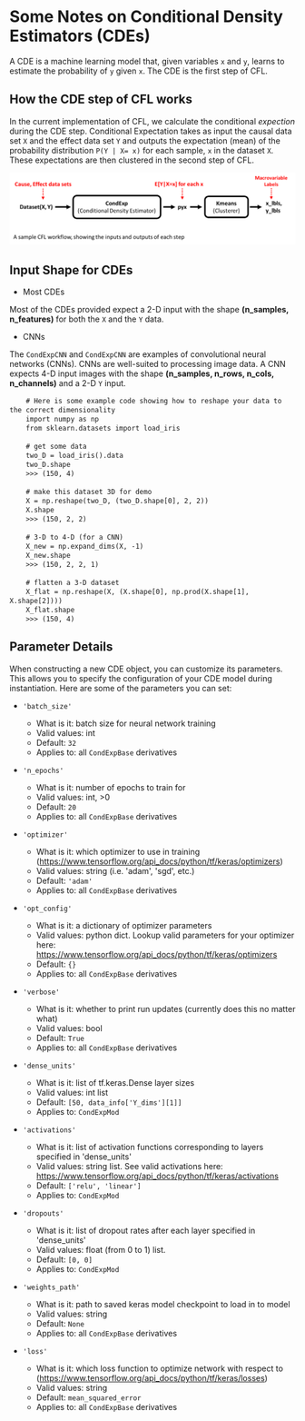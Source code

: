 # Some Notes on Conditional Density Estimators (CDEs)

A CDE is a machine learning model that, given variables `x` and `y`, learns to estimate the probability of `y` given `x`. The CDE is the first step of CFL. 

## How the CDE step of CFL works 

In the current implementation of CFL, we calculate the conditional _expection_ during the CDE step. Conditional Expectation takes as input the causal data set `X` and the effect data set `Y` and outputs the expectation (mean) of the probability distribution `P(Y | X= x)` for each sample, `x` in the dataset `X`. These expectations are then clustered in the second step of CFL. 

![Sample CFL Workflow](img/SampleCFLworkflow.png "Sample CFL Workflow")


## Input Shape for CDEs 

- Most CDEs 

Most of the CDEs provided expect a 2-D input with the shape **(n_samples, n_features)** for both the `X` and the `Y` data. 

- CNNs

The `CondExpCNN` and `CondExpCNN` are examples of convolutional neural networks (CNNs). CNNs are well-suited to processing image data. A CNN expects 4-D input images with the shape **(n_samples, n_rows, n_cols, n_channels)** and a 2-D `Y` input. 


```
    # Here is some example code showing how to reshape your data to the correct dimensionality 
    import numpy as np 
    from sklearn.datasets import load_iris

    # get some data 
    two_D = load_iris().data
    two_D.shape
    >>> (150, 4)

    # make this dataset 3D for demo
    X = np.reshape(two_D, (two_D.shape[0], 2, 2))
    X.shape 
    >>> (150, 2, 2)

    # 3-D to 4-D (for a CNN)
    X_new = np.expand_dims(X, -1) 
    X_new.shape
    >>> (150, 2, 2, 1) 

    # flatten a 3-D dataset 
    X_flat = np.reshape(X, (X.shape[0], np.prod(X.shape[1], X.shape[2])))
    X_flat.shape 
    >>> (150, 4)
```

## Parameter Details 
When constructing a new CDE object, you can customize its parameters. 
This allows you to specify the configuration of your CDE model during instantiation.
Here are some of the parameters you can set:

- `'batch_size'`
    - What is it: batch size for neural network training
    - Valid values: int
    - Default: `32`
    - Applies to: all `CondExpBase` derivatives

- `'n_epochs'`
    - What is it: number of epochs to train for
    - Valid values: int, >0 
    - Default: `20`
    - Applies to: all `CondExpBase` derivatives

- `'optimizer'`
    - What is it: which optimizer to use in training (https://www.tensorflow.org/api_docs/python/tf/keras/optimizers)
    - Valid values: string (i.e. 'adam', 'sgd', etc.)
    - Default: `'adam'`
    - Applies to: all `CondExpBase` derivatives

- `'opt_config'`
    - What is it: a dictionary of optimizer parameters
    - Valid values: python dict. Lookup valid parameters for your optimizer here: https://www.tensorflow.org/api_docs/python/tf/keras/optimizers
    - Default: `{}`
    - Applies to: all `CondExpBase` derivatives

- `'verbose'`
    - What is it: whether to print run updates (currently does this no matter what)
    - Valid values: bool
    - Default: `True`
    - Applies to: all `CondExpBase` derivatives

- `'dense_units'`
    - What is it: list of tf.keras.Dense layer sizes
    - Valid values: int list
    - Default: `[50, data_info['Y_dims'][1]]`
    - Applies to: `CondExpMod`

- `'activations'`
    - What is it: list of activation functions corresponding to layers specified in 'dense_units'
    - Valid values: string list. See valid activations here: https://www.tensorflow.org/api_docs/python/tf/keras/activations
    - Default: `['relu', 'linear']`
    - Applies to: `CondExpMod`

- `'dropouts'`
    - What is it: list of dropout rates after each layer specified in 'dense_units'
    - Valid values: float (from 0 to 1) list.
    - Default: `[0, 0]`
    - Applies to: `CondExpMod`

- `'weights_path'`
    - What is it: path to saved keras model checkpoint to load in to model
    - Valid values: string
    - Default: `None`
    - Applies to: all `CondExpBase` derivatives

- `'loss'`
    - What is it: which loss function to optimize network with respect to (https://www.tensorflow.org/api_docs/python/tf/keras/losses)
    - Valid values: string
    - Default: `mean_squared_error`
    - Applies to: all `CondExpBase` derivatives